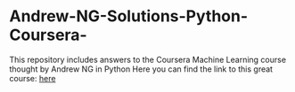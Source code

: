 # Andrew-NG-Solutions-Python-Coursera-
This repository includes answers to the Coursera Machine Learning course thought by Andrew NG in Python
Here you can find the link to this great course: [here](https://www.coursera.org/learn/machine-learning)
